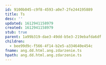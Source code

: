 ```yaml
---
id: 9100b045-c9f8-4593-a0e7-2fe244195889
title: Ts
desc: ''
updated: 1612941158979
created: 1612941158979
stub: true
parent: 1a99b319-dae3-49dd-b5e3-219ebafda6df
children:
  - bee99d9c-f566-4f14-b2e5-a334640e454c
fname: ang.dd.html.ang.zdarzenie.ts
hpath: ang.dd.html.ang.zdarzenie.ts
---
```



